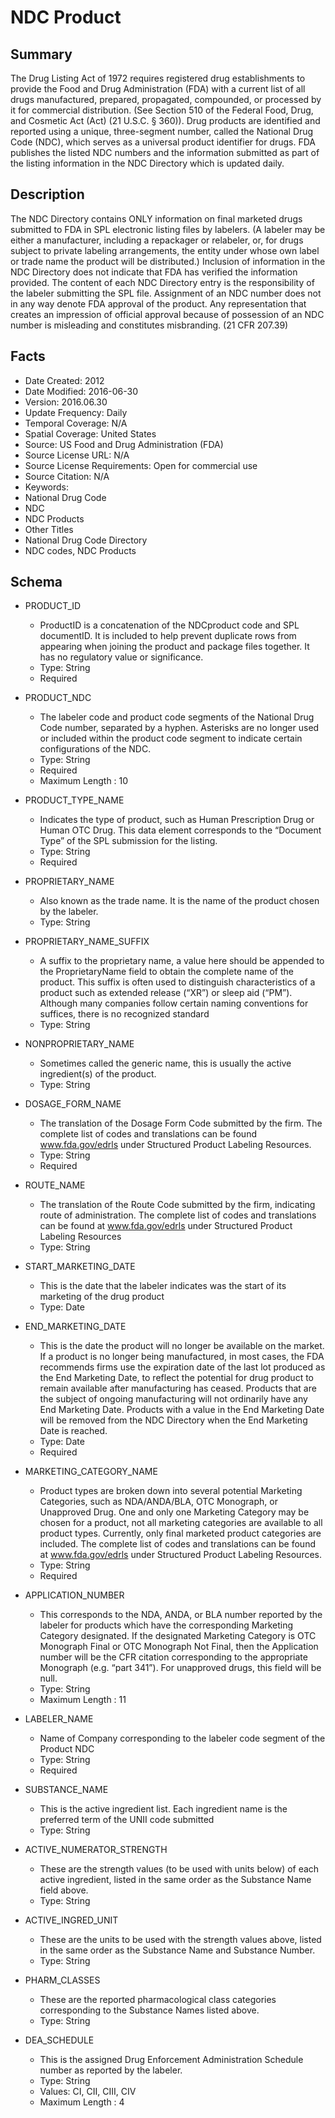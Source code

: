# NDC Product

## Summary
The Drug Listing Act of 1972 requires registered drug establishments to provide the Food and Drug Administration (FDA) with a current list of all drugs manufactured, prepared, propagated, compounded, or processed by it for commercial distribution.  (See Section 510 of the Federal Food, Drug, and Cosmetic Act (Act) (21 U.S.C. § 360)). Drug products are identified and reported using a unique, three-segment number, called the National Drug Code (NDC), which serves as a universal product identifier for drugs. FDA publishes the listed NDC numbers and the information submitted as part of the listing information in the NDC Directory which is updated daily.

## Description
The NDC Directory contains ONLY information on final marketed drugs submitted to FDA in SPL electronic listing files by labelers. (A labeler may be either a manufacturer, including a repackager or relabeler, or, for drugs subject to private labeling arrangements, the entity under whose own label or trade name the product will be distributed.) Inclusion of information in the NDC Directory does not indicate that FDA has verified the information provided. The content of each NDC Directory entry is the responsibility of the labeler submitting the SPL file. Assignment of an NDC number does not in any way denote FDA approval of the product. Any representation that creates an impression of official approval because of possession of an NDC number is misleading and constitutes misbranding. (21 CFR 207.39)

## Facts
- Date Created: 2012
- Date Modified: 2016-06-30
- Version: 2016.06.30
- Update Frequency: Daily
- Temporal Coverage: N/A
- Spatial Coverage: United States
- Source: US Food and Drug Administration (FDA)
- Source License URL: N/A
- Source License Requirements: Open for commercial use
- Source Citation: N/A
- Keywords: 
 - National Drug Code
 - NDC
 - NDC Products
- Other Titles
 - National Drug Code Directory
 - NDC codes, NDC Products

## Schema
- PRODUCT_ID
  - ProductID is a concatenation of the NDCproduct code and SPL documentID. It is included to help prevent duplicate rows from appearing when joining the product and package files together.  It has no regulatory value or significance.
  - Type: String
  - Required

- PRODUCT_NDC
  - The labeler code and product code segments of the National Drug Code number, separated by a hyphen. Asterisks are no longer used or included within the product code segment to indicate certain configurations of the NDC.
  - Type: String
  - Required
  - Maximum Length : 10 

- PRODUCT_TYPE_NAME
  - Indicates the type of product, such as Human Prescription Drug or Human OTC Drug. This data element corresponds to the “Document Type” of the SPL submission for the listing.
  - Type: String
  - Required

- PROPRIETARY_NAME
  - Also known as the trade name. It is the name of the product chosen by the labeler.
  - Type: String
 
- PROPRIETARY_NAME_SUFFIX
  - A suffix to the proprietary name, a value here should be appended to the ProprietaryName field to obtain the complete name of the product. This suffix is often used to distinguish characteristics of a product such as extended release (“XR”) or sleep aid (“PM”). Although many companies follow certain naming conventions for suffices, there is no recognized standard
  - Type: String

- NONPROPRIETARY_NAME
  - Sometimes called the generic name, this is usually the active ingredient(s) of the product.
  - Type: String

- DOSAGE_FORM_NAME
  - The translation of the Dosage Form Code submitted by the firm. The complete list of codes and translations can be found www.fda.gov/edrls under Structured Product Labeling Resources.
  - Type: String
  - Required

- ROUTE_NAME
  - The translation of the Route Code submitted by the firm, indicating route of administration. The complete list of codes and translations can be found at www.fda.gov/edrls under Structured Product Labeling Resources
  - Type: String

- START_MARKETING_DATE
  - This is the date that the labeler indicates was the start of its marketing of the drug product
  - Type: Date

- END_MARKETING_DATE
  - This is the date the product will no longer be available on the market. If a product is no longer being manufactured, in most cases, the FDA recommends firms use the expiration date of the last lot produced as the End Marketing Date, to reflect the potential for drug product to remain available after manufacturing has ceased. Products that are the subject of ongoing manufacturing will not ordinarily have any End Marketing Date. Products with a value in the End Marketing Date will be removed from the NDC Directory when the End Marketing Date is reached.
  - Type: Date
  - Required

- MARKETING_CATEGORY_NAME
  - Product types are broken down into several potential Marketing Categories, such as NDA/ANDA/BLA, OTC Monograph, or Unapproved Drug. One and only one Marketing Category may be chosen for a product, not all marketing categories are available to all product types. Currently, only final marketed product categories are included.  The complete list of codes and translations can be found at www.fda.gov/edrls under Structured Product Labeling Resources.
  - Type: String
  - Required

- APPLICATION_NUMBER
  - This corresponds to the NDA, ANDA, or BLA number reported by the labeler for products which have the corresponding Marketing Category designated. If the designated Marketing Category is OTC Monograph Final or OTC Monograph Not Final, then the Application number will be the CFR citation corresponding to the appropriate Monograph (e.g. “part 341”). For unapproved drugs, this field will be null.
  - Type: String
  - Maximum Length : 11
 
- LABELER_NAME
  - Name of Company corresponding to the labeler code segment of the Product NDC
  - Type: String
  - Required

- SUBSTANCE_NAME
  - This is the active ingredient list. Each ingredient name is the preferred term of the UNII code submitted
  - Type: String

- ACTIVE_NUMERATOR_STRENGTH
  - These are the strength values (to be used with units below) of each active ingredient, listed in the same order as the Substance Name field above.
  - Type: String

- ACTIVE_INGRED_UNIT
  - These are the units to be used with the strength values above, listed in the same order as the Substance Name and Substance Number.
  - Type: String

- PHARM_CLASSES
  - These are the reported pharmacological class categories corresponding to the Substance Names listed above.
  - Type: String

- DEA_SCHEDULE
  - This is the assigned Drug Enforcement Administration Schedule number as reported by the labeler.
  - Type: String
  - Values: CI, CII, CIII, CIV
  - Maximum Length : 4
